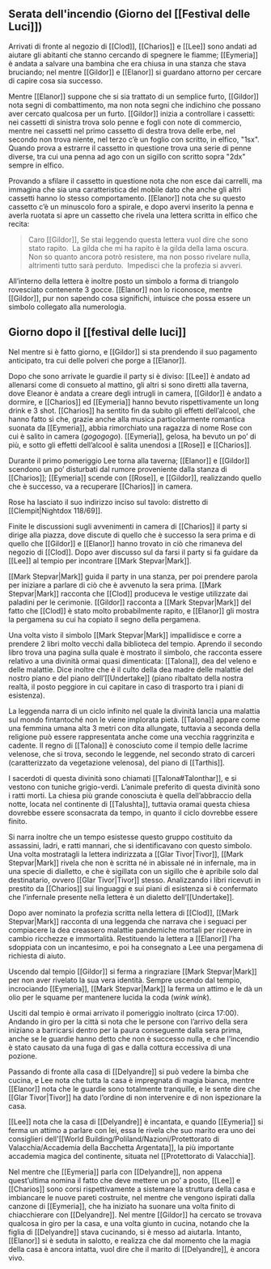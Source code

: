 ## Serata dell'incendio (Giorno del [[Festival delle Luci]])

Arrivati di fronte al negozio di [[Clod]], [[Charios]] e [[Lee]] sono andati ad aiutare gli abitanti che stanno cercando di spegnere le fiamme; [[Eymeria]] è andata a salvare una bambina che era chiusa in una stanza che stava bruciando; nel mentre [[Gildor]] e [[Elanor]] si guardano attorno per cercare di capire cosa sia successo. 

Mentre [[Elanor]] suppone che si sia trattato di un semplice furto, [[Gildor]] nota segni di combattimento, ma non nota segni che indichino che possano aver cercato qualcosa per un furto. [[Gildor]] inizia a controllare i cassetti: nei cassetti di sinistra trova solo penne e fogli con note di commercio, mentre nei cassetti nel primo cassetto di destra trova delle erbe, nel secondo non trova niente, nel terzo c’è un foglio con scritto, in elfico, "1sx". Quando prova a estrarre il cassetto in questione trova una serie di penne diverse, tra cui una penna ad ago con un sigillo con scritto sopra "2dx" sempre in elfico. 

Provando a sfilare il cassetto in questione nota che non esce dai carrelli, ma immagina che sia una caratteristica del mobile dato che anche gli altri cassetti hanno lo stesso comportamento. [[Elanor]] nota che su questo cassetto c’è un minuscolo foro a spirale, e dopo avervi inserito la penna e averla ruotata si apre un cassetto che rivela una lettera scritta in elfico che recita:

>Caro [[Gildor]],
>Se stai leggendo questa lettera vuol dire che sono stato rapito. 
>La gilda che mi ha rapito è la gilda della lama oscura. 
>Non so quanto ancora potrò resistere, ma non posso rivelare nulla, altrimenti tutto sarà perduto. 
>Impedisci che la profezia si avveri.

All’interno della lettera è inoltre posto un simbolo a forma di triangolo rovesciato contenente 3 gocce. [[Elanor]] non lo riconosce, mentre [[Gildor]], pur non sapendo cosa significhi, intuisce che possa essere un simbolo collegato alla numerologia.

## Giorno dopo il [[festival delle luci]]

Nel mentre si è fatto giorno, e [[Gildor]] si sta prendendo il suo pagamento anticipato, tra cui delle polveri che porge a [[Elanor]].

Dopo che sono arrivate le guardie il party si è diviso: [[Lee]] è andato ad allenarsi come di consueto al mattino, gli altri si sono diretti alla taverna, dove Eleanor è andata a creare degli intrugli in camera, [[Gildor]] è andato a dormire, e [[Charios]] ed [[Eymeria]] hanno bevuto rispettivamente un long drink e 3 shot. [[Charios]] ha sentito fin da subito gli effetti dell’alcool, che hanno fatto sì che, grazie anche alla musica particolarmente romantica suonata da [[Eymeria]], abbia rimorchiato una ragazza di nome Rose con cui è salito in camera (_gogogogo_). [[Eymeria]], gelosa, ha bevuto un po’ di più, e sotto gli effetti dell’alcool è salita unendosi a [[Rose]] e [[Charios]].

Durante il primo pomeriggio Lee torna alla taverna; [[Elanor]] e [[Gildor]] scendono un po’ disturbati dal rumore proveniente dalla stanza di [[Charios]]; [[Eymeria]] scende con [[Rose]], e [[Gildor]], realizzando quello che è successo, va a recuperare [[Charios]] in camera.

Rose ha lasciato il suo indirizzo inciso sul tavolo: distretto di [[Clempit|Nightdox 118/69]].

Finite le discussioni sugli avvenimenti in camera di [[Charios]] il party si dirige alla piazza, dove discute di quello che è successo la sera prima e di quello che [[Gildor]] e [[Elanor]] hanno trovato in ciò che rimaneva del negozio di [[Clod]]. Dopo aver discusso sul da farsi il party si fa guidare da [[Lee]] al tempio per incontrare [[Mark Stepvar|Mark]]. 

[[Mark Stepvar|Mark]] guida il party in una stanza, per poi prendere parola per iniziare a parlare di ciò che è avvenuto la sera prima. [[Mark Stepvar|Mark]] racconta che [[Clod]] produceva le vestige utilizzate dai paladini per le cerimonie. [[Gildor]] racconta a [[Mark Stepvar|Mark]] del fatto che [[Clod]] è stato molto probabilmente rapito, e [[Elanor]] gli mostra la pergamena su cui ha copiato il segno della pergamena. 

Una volta visto il simbolo [[Mark Stepvar|Mark]] impallidisce e corre a prendere 2 libri molto vecchi dalla biblioteca del tempio. Aprendo il secondo libro trova una pagina sulla quale è mostrato il simbolo, che racconta essere relativo a una divinità ormai quasi dimenticata: [[Talona]], dea del veleno e delle malattie. Dice inoltre che è il culto della dea madre delle malattie del nostro piano e del piano dell’[[Undertake]] (piano ribaltato della nostra realtà, il posto peggiore in cui capitare in caso di trasporto tra i piani di esistenza). 

La leggenda narra di un ciclo infinito nel quale la divinità lancia una malattia sul mondo fintantoché non le viene implorata pietà. [[Talona]] appare come una femmina umana alta 3 metri con dita allungate, tuttavia a seconda della religione può essere rappresentata anche come una vecchia raggrinzita e cadente. Il regno di [[Talona]] è conosciuto come il tempio delle lacrime velenose, che si trova, secondo le leggende, nel secondo strato di carceri (caratterizzato da vegetazione velenosa), del piano di [[Tarthis]]. 

I sacerdoti di questa divinità sono chiamati [[Talona#Talonthar]], e si vestono con tuniche grigio-verdi. L’animale preferito di questa divinità sono i ratti morti. La chiesa più grande conosciuta è quella dell’abbraccio della notte, locata nel continente di [[Talushta]], tuttavia oramai questa chiesa dovrebbe essere sconsacrata da tempo, in quanto il ciclo dovrebbe essere finito. 

Si narra inoltre che un tempo esistesse questo gruppo costituito da assassini, ladri, e ratti mannari, che si identificavano con questo simbolo. Una volta mostratagli la lettera indirizzata a [[Glar Tivor|Tivor]], [[Mark Stepvar|Mark]] rivela che non è scritta né in abissale né in infernale, ma in una specie di dialletto, e che è sigillata con un sigillo che è apribile solo dal destinatario, ovvero [[Glar Tivor|Tivor]] stesso. Analizzando i libri ricevuti in prestito da [[Charios]] sui linguaggi e sui piani di esistenza si è confermato che l’infernale presente nella lettera è un dialetto dell’[[Undertake]]. 

Dopo aver nominato la profezia scritta nella lettera di [[Clod]], [[Mark Stepvar|Mark]] racconta di una leggenda che narrava che i seguaci per compiacere la dea creassero malattie pandemiche mortali per ricevere in cambio ricchezze e immortalità. Restituendo la lettera a [[Elanor]] l’ha sdoppiata con un incantesimo, e poi ha consegnato a Lee una pergamena di richiesta di aiuto.

Uscendo dal tempio [[Gildor]] si ferma a ringraziare [[Mark Stepvar|Mark]] per non aver rivelato la sua vera identità. Sempre uscendo dal tempio, incrociando [[Eymeria]], [[Mark Stepvar|Mark]] la ferma un attimo e le dà un olio per le squame per mantenere lucida la coda (_wink wink_).

Usciti dal tempio è ormai arrivato il pomeriggio inoltrato (circa 17:00). Andando in giro per la città si nota che le persone con l’arrivo della sera iniziano a barricarsi dentro per la paura conseguente dalla sera prima, anche se le guardie hanno detto che non è successo nulla, e che l’incendio è stato causato da una fuga di gas e dalla cottura eccessiva di una pozione. 

Passando di fronte alla casa di [[Delyandre]] si può vedere la bimba che cucina, e Lee nota che tutta la casa è impregnata di magia bianca, mentre [[Elanor]] nota che le guardie sono totalmente tranquille, e le sente dire che [[Glar Tivor|Tivor]] ha dato l’ordine di non intervenire e di non ispezionare la casa.

[[Lee]] nota che la casa di [[Delyandre]] è incantata, e quando [[Eymeria]] si ferma un attimo a parlare con lei, essa le rivela che suo marito era uno dei consiglieri dell'[[World Building/Poliland/Nazioni/Protettorato di Valacchia/Accademia della Bacchetta Argentata]], la più importante accademia magica del continente, situata nel [[Protettorato di Valacchia]].

Nel mentre che [[Eymeria]] parla con [[Delyandre]], non appena quest’ultima nomina il fatto che deve mettere un po’ a posto, [[Lee]] e [[Charios]] sono corsi rispettivamente a sistemare la struttura della casa e imbiancare le nuove pareti costruite, nel mentre che vengono ispirati dalla canzone di [[Eymeria]], che ha iniziato ha suonare una volta finito di chiacchierare con [[Delyandre]]. Nel mentre [[Gildor]] ha cercato se trovava qualcosa in giro per la casa, e una volta giunto in cucina, notando che la figlia di [[Delyandre]] stava cucinando, si è messo ad aiutarla. Intanto, [[Elanor]] si è seduta in salotto, e realizza che dal momento che la magia della casa è ancora intatta, vuol dire che il marito di [[Delyandre]], è ancora vivo.
